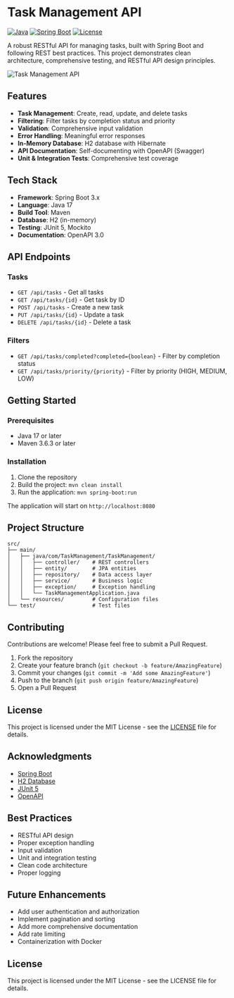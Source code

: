 # Task Management API

[![Java](https://img.shields.io/badge/Java-17-orange.svg)](https://www.oracle.com/java/)
[![Spring Boot](https://img.shields.io/badge/Spring%20Boot-3.x-brightgreen.svg)](https://spring.io/projects/spring-boot)
[![License](https://img.shields.io/badge/License-MIT-blue.svg)](https://opensource.org/licenses/MIT)

A robust RESTful API for managing tasks, built with Spring Boot and following REST best practices. This project demonstrates clean architecture, comprehensive testing, and RESTful API design principles.

![Task Management API](https://i.postimg.cc/pLfg4yRw/Task-Management.png)


## Features

- **Task Management**: Create, read, update, and delete tasks
- **Filtering**: Filter tasks by completion status and priority
- **Validation**: Comprehensive input validation
- **Error Handling**: Meaningful error responses
- **In-Memory Database**: H2 database with Hibernate
- **API Documentation**: Self-documenting with OpenAPI (Swagger)
- **Unit & Integration Tests**: Comprehensive test coverage

## Tech Stack

- **Framework**: Spring Boot 3.x
- **Language**: Java 17
- **Build Tool**: Maven
- **Database**: H2 (in-memory)
- **Testing**: JUnit 5, Mockito
- **Documentation**: OpenAPI 3.0

## API Endpoints

### Tasks
- `GET /api/tasks` - Get all tasks
- `GET /api/tasks/{id}` - Get task by ID
- `POST /api/tasks` - Create a new task
- `PUT /api/tasks/{id}` - Update a task
- `DELETE /api/tasks/{id}` - Delete a task

### Filters
- `GET /api/tasks/completed?completed={boolean}` - Filter by completion status
- `GET /api/tasks/priority/{priority}` - Filter by priority (HIGH, MEDIUM, LOW)

## Getting Started

### Prerequisites
- Java 17 or later
- Maven 3.6.3 or later

### Installation
1. Clone the repository
2. Build the project: `mvn clean install`
3. Run the application: `mvn spring-boot:run`

The application will start on `http://localhost:8080`

## Project Structure

```
src/
├── main/
│   ├── java/com/TaskManagement/TaskManagement/
│   │   ├── controller/    # REST controllers
│   │   ├── entity/        # JPA entities
│   │   ├── repository/    # Data access layer
│   │   ├── service/       # Business logic
│   │   ├── exception/     # Exception handling
│   │   └── TaskManagementApplication.java
│   └── resources/         # Configuration files
└── test/                  # Test files
```

## Contributing

Contributions are welcome! Please feel free to submit a Pull Request.

1. Fork the repository
2. Create your feature branch (`git checkout -b feature/AmazingFeature`)
3. Commit your changes (`git commit -m 'Add some AmazingFeature'`)
4. Push to the branch (`git push origin feature/AmazingFeature`)
5. Open a Pull Request

## License

This project is licensed under the MIT License - see the [LICENSE](LICENSE) file for details.

## Acknowledgments

- [Spring Boot](https://spring.io/projects/spring-boot)
- [H2 Database](https://www.h2database.com/)
- [JUnit 5](https://junit.org/junit5/)
- [OpenAPI](https://swagger.io/specification/)

## Best Practices

- RESTful API design
- Proper exception handling
- Input validation
- Unit and integration testing
- Clean code architecture
- Proper logging

## Future Enhancements

- Add user authentication and authorization
- Implement pagination and sorting
- Add more comprehensive documentation
- Add rate limiting
- Containerization with Docker

## License
This project is licensed under the MIT License - see the LICENSE file for details.

